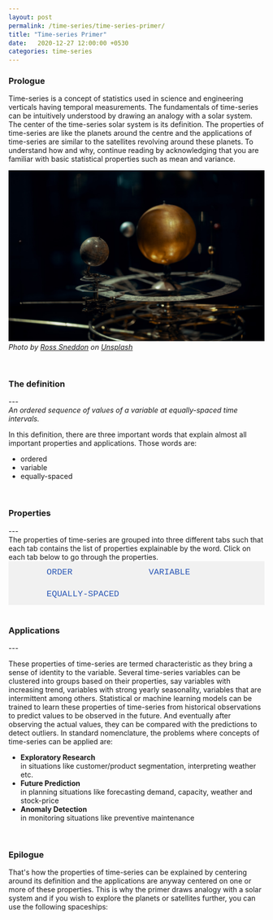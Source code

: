 ```yaml
---
layout: post
permalink: /time-series/time-series-primer/
title: "Time-series Primer"
date:   2020-12-27 12:00:00 +0530
categories: time-series
---
```


<style>
/*body {font-family: Arial;}*/

/* Style the tab */
.tab {
  overflow: hidden;
  border: 0px solid #ccc;
  background-color: #f1f1f1;
  /*width: 723px;*/
}

/* Style the buttons inside the tab */
.tab button {
  background-color: inherit;
  float: left;
  border: none;
  outline: none;
  cursor: pointer;
  padding: 12px 75px;
  transition: 0.3s;
  font-size: 17px;
  color: #2D59B7;
  font-family: "Courier New";
}

/* Change background color of buttons on hover */
.tab button:hover {
  background-color: #ddd;
}

/* Create an active/current tablink class */
.tab button.active {
  background-color: #282828;
  color: #E93223;
  font-weight: bold;
}

/* Style the tab content */
.tabcontent {
  display: none;
  padding: 10px 0px;
  /*border: 1px solid #ccc;*/
  border-top: none;
  -webkit-animation: fadeEffect 0.75s;
  animation: fadeEffect 0.75s;
  text-align: justify;
}

.tabcontent2 {
  display: none;
  padding: 10px 0px;
  /*border: 1px solid #ccc;*/
  border-top: none;
  -webkit-animation: fadeEffect 0.75s;
  animation: fadeEffect 0.75s;
}

@-webkit-keyframes fadeEffect {
  from {opacity: 0;}
  to {opacity: 1;}
}

@keyframes fadeEffect {
  from {opacity: 0;}
  to {opacity: 1;}
}
</style>

<h3>Prologue</h3>
Time-series is a concept of statistics used in science and engineering verticals having temporal measurements. The fundamentals of time-series can be intuitively understood by drawing an analogy with a solar system. The center of the time-series solar system is its definition. The properties of time-series are like the planets around the centre and the applications of time-series are similar to the satellites revolving around these planets. To understand how and why, continue reading by acknowledging that you are familiar with basic statistical properties such as mean and variance. 
<br>

![time series 101](/assets/stock_images/data_science/time-series/time-series-101/cover.jpg)
*Photo by [Ross Sneddon](https://unsplash.com/@rosssneddon) on [Unsplash](https://unsplash.com/s/photos/solar-system?utm_source=unsplash&utm_medium=referral&utm_content=creditCopyText)*

<br>
<h3>The definition</h3>
---
<br>
<em>An ordered sequence of values of a variable at equally-spaced time intervals.</em>

In this definition, there are three important words that explain almost all important properties and applications. Those words are:
* ordered
* variable
* equally-spaced

<br>
<h3>Properties</h3>
---
<br>
The properties of time-series are grouped into three different tabs such that each tab contains the list of properties explainable by the word. Click on each tab below to go through the properties.
<br>  
<div class="tab">
  <button class="tablinks" onclick="showTabContent(event, 'Order')" id="defaultOpen">ORDER</button>
  <button class="tablinks" onclick="showTabContent(event, 'Variable')">VARIABLE</button>
  <button class="tablinks" onclick="showTabContent(event, 'Equally-spaced')">EQUALLY-SPACED</button>
</div>

<div id="Order" class="tabcontent">
<br>
  <h4 style="color: #2D59B7;">Auto-correlation</h4>
 In traditional statistical analysis such as Regression, a variable contains a sequence of observations that are assumed to be independent of each other. Hence the order of values is irrelavant. But in a time-series sequence, the observations may not be independent as the dependence is established through time dimension. The values observed at a time T can be related to those observed before and after T. 
<br><br>
 This phenomenon is called Auto-correlation and it is the quantitative measurement of the similarity between the time-series and its lagged version over successive time intervals. Therefore, the order of values of a time-series is prominent and unchangeable.
 <br><br>


 In the plot above, the crests and troughs occur at time periods that are multiples of 12. There is a very high <a href="https://en.wikipedia.org/wiki/Correlation_and_dependence">correlation</a> between the values of time series X<sub>t</sub> and the series X<sub>t-12</sub> obtained by taking the 12th preceding value for each value of X. 

</div>

<div id="Variable" class="tabcontent">
<br>
Time-series is a random variable often with meaningful summary statistics. The following are some characteristic properties of defined as a function of mean and variance.
<br>
<br> 
<h4 style="color: #2D59B7;">Stationarity</h4>
A time-series is said to be stationary if its mean and variance do not change with time. 

Stationarity can be verified by plotting a line chart or by performing <a href="https://en.wikipedia.org/wiki/Dickey%E2%80%93Fuller_test">Dickey-Fuller</a> statistical test. Stationarity is sometimes assumed or attained by <a href="https://machinelearningmastery.com/remove-trends-seasonality-difference-transform-python/">transforming</a> the time-series. However, most real-world time-series are non-stationary with mean and variance changing with time. The next set of properties are based on this notion of time explaining the change in mean and variance.
<br>
<br>
<h4 style="color: #2D59B7;">Trend</h4>
A time-series is said to be having an increasing or decreasing trend if the mean increases or decreases with time. For example, if we consider the monthly retail sales in the US in the last many years, we notice an increasing trend. The two major dips can be correlated to the reduction in consumers' spending power during the events of economic recession in 2008 and the COVID-19 pandemic in 2020.
<iframe width="740" height="457" frameborder="0" scrolling="no" src="//plotly.com/~imsskiran/4.embed"></iframe>

<h4 style="color: #2D59B7;">Seasonality</h4>
A time-series is said to be having seasonality if the variance changes with time due to periodic fluctuations in the values. The quantity of ice-creams produced throughout the year is a vanilla example of seasonality. As the demand for ice-creams peaks during summer and dips during winter, we notice a corresponding pattern of increase in production till summer and decerase thereafter until winter. Every year the production peaks in June and dips in December. This is a time-series with yearly seasonality.
<iframe width="740" height="457" frameborder="0" scrolling="no" src="//plotly.com/~imsskiran/2.embed"></iframe>
</div>

<div id="Equally-spaced" class="tabcontent">
 <h4 style="color: #2D59B7;">Periodicity</h4>
Periodicity is frequency of occurence of values of time-series. It is generally yearly, quarterly, monthly, weekly, daily, hourly or sub-hourly. It is computed by measuring the time difference between consequent values of time-series. Presence of missing values can cause ambiguity in determining periodicity and the series can be aggregated to larger units of time to make periodicity deterministic, if such transformation still suits the purpose.
<br>
<br>
<h4 style="color: #2D59B7;">Non-cyclic Seasonality</h4>
Time-series can sometimes have aperiodic fluctuations changing the variance. These fluctuations can occur due to the aperiodic nature of deterministic effects such as holidays, elections and others. These aperiodic fluctuations can become periodic by aggregating the series to a larger unit of time, making the variance explainable by time.
</div>
<script type="text/javascript" src="/assets/js/main.js"></script>
<script type="text/javascript">document.getElementById("defaultOpen").click();</script>

<br>
<h3>Applications</h3>
---
<br>
 <p>
 These properties of time-series are termed characteristic as they bring a sense of identity to the variable. Several time-series variables can be clustered into groups based on their properties, say variables with increasing trend, variables with strong yearly seasonality, variables that are intermittent among others. Statistical or machine learning models can be trained to learn these properties of time-series from historical observations to predict values to be observed in the future. And eventually after observing the actual values, they can be compared with the predictions to detect outliers. In standard nomenclature, the problems where concepts of time-series can be applied are:
<ul>
<li><strong>Exploratory Research</strong> <br>in situations like customer/product segmentation, interpreting weather etc.</li>
<li><strong>Future Prediction</strong> <br>in planning situations like forecasting demand, capacity, weather and stock-price</li>
<li><strong>Anomaly Detection</strong> <br>in monitoring situations like preventive maintenance</li>
</ul>

<br>
<h3>Epilogue</h3>
That's how the properties of time-series can be explained by centering around its definition and the applications are anyway centered on one or more of these properties. This is why the primer draws analogy with a solar system and if you wish to explore the planets or satellites further, you can use the following spaceships: